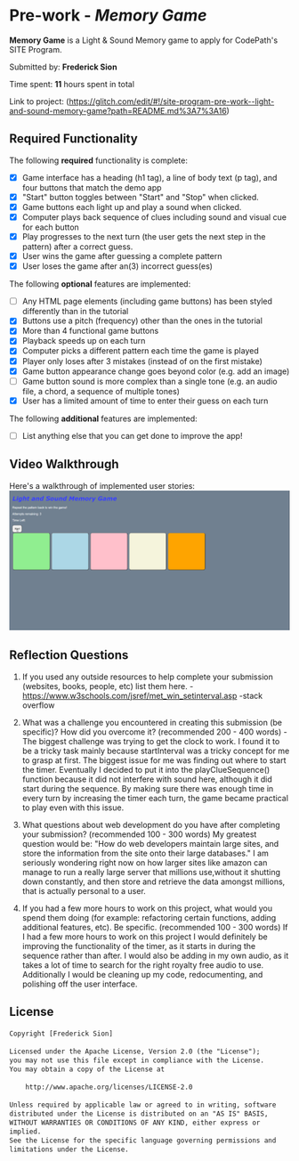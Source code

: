# Pre-work - *Memory Game*

**Memory Game** is a Light & Sound Memory game to apply for CodePath's SITE Program. 

Submitted by: **Frederick Sion**

Time spent: **11** hours spent in total

Link to project: (https://glitch.com/edit/#!/site-program-pre-work--light-and-sound-memory-game?path=README.md%3A7%3A16)

## Required Functionality

The following **required** functionality is complete:

* [x] Game interface has a heading (h1 tag), a line of body text (p tag), and four buttons that match the demo app
* [x] "Start" button toggles between "Start" and "Stop" when clicked. 
* [x] Game buttons each light up and play a sound when clicked. 
* [x] Computer plays back sequence of clues including sound and visual cue for each button
* [x] Play progresses to the next turn (the user gets the next step in the pattern) after a correct guess. 
* [x] User wins the game after guessing a complete pattern
* [x] User loses the game after an(3) incorrect guess(es)

The following **optional** features are implemented:

* [ ] Any HTML page elements (including game buttons) has been styled differently than in the tutorial
* [x] Buttons use a pitch (frequency) other than the ones in the tutorial
* [x] More than 4 functional game buttons
* [x] Playback speeds up on each turn
* [x] Computer picks a different pattern each time the game is played
* [x] Player only loses after 3 mistakes (instead of on the first mistake)
* [x] Game button appearance change goes beyond color (e.g. add an image)
* [ ] Game button sound is more complex than a single tone (e.g. an audio file, a chord, a sequence of multiple tones)
* [x] User has a limited amount of time to enter their guess on each turn

The following **additional** features are implemented:

- [ ] List anything else that you can get done to improve the app!

## Video Walkthrough

Here's a walkthrough of implemented user stories:
<img src= 'sitestory.gif'/>


## Reflection Questions
1. If you used any outside resources to help complete your submission (websites, books, people, etc) list them here. 
-https://www.w3schools.com/jsref/met_win_setinterval.asp
-stack overflow

2. What was a challenge you encountered in creating this submission (be specific)? How did you overcome it? (recommended 200 - 400 words) 
-The biggest challenge was trying to get the clock to work. I found it to be a tricky task mainly because startInterval was a tricky
concept for me to grasp at first. The biggest issue for me was finding out where to start the timer. Eventually I decided to put it into the playClueSequence() function
because it did not interfere with sound here, although it did start during the sequence. By making sure there was enough time in every turn by increasing the timer each turn, 
the game became practical to play even with this issue.

3. What questions about web development do you have after completing your submission? (recommended 100 - 300 words) 
My greatest question would be: "How do web developers maintain large sites, and store the information from the site onto their large databases." I am seriously wondering right now
on how larger sites like amazon can manage to run a really large server that millions use,without it shutting down constantly, and then store and retrieve the data amongst millions, that is actually personal to a user.


4. If you had a few more hours to work on this project, what would you spend them doing (for example: refactoring certain functions, adding additional features, etc). Be specific. (recommended 100 - 300 words) 
If I had a few more hours to work on this project I would definitely be improving the functionality of the timer, as it starts in during the sequence rather than after. I would also be adding in my own audio, as it takes a lot of time
to search for the right royalty free audio to use. Additionally I would be cleaning up my code, redocumenting, and polishing off the user interface.



## License

    Copyright [Frederick Sion]

    Licensed under the Apache License, Version 2.0 (the "License");
    you may not use this file except in compliance with the License.
    You may obtain a copy of the License at

        http://www.apache.org/licenses/LICENSE-2.0

    Unless required by applicable law or agreed to in writing, software
    distributed under the License is distributed on an "AS IS" BASIS,
    WITHOUT WARRANTIES OR CONDITIONS OF ANY KIND, either express or implied.
    See the License for the specific language governing permissions and
    limitations under the License.
